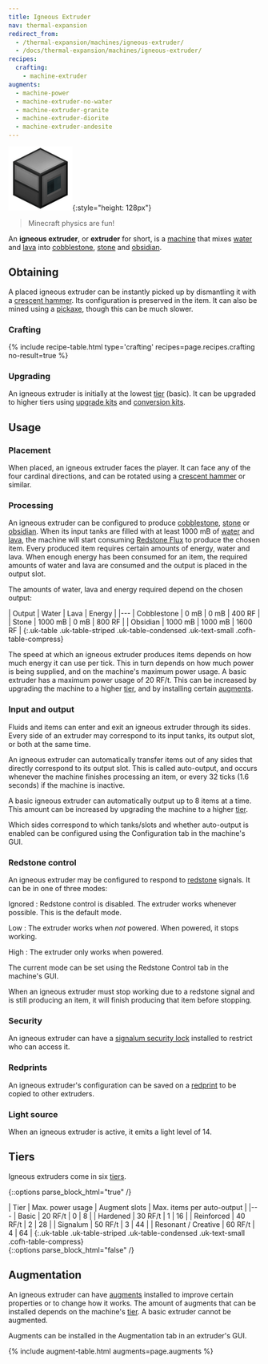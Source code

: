 ```yaml
---
title: Igneous Extruder
nav: thermal-expansion
redirect_from:
  - /thermal-expansion/machines/igneous-extruder/
  - /docs/thermal-expansion/machines/igneous-extruder/
recipes:
  crafting:
    - machine-extruder
augments:
  - machine-power
  - machine-extruder-no-water
  - machine-extruder-granite
  - machine-extruder-diorite
  - machine-extruder-andesite
---
```


![Igneous extruder](/assets/images/thermal-expansion/igneous-extruder.png){:style="height: 128px"}

> Minecraft physics are fun!


An **igneous extruder**, or **extruder** for short, is a
[machine](/docs/machines/) that mixes
[water](https://minecraft.gamepedia.com/Water) and
[lava](https://minecraft.gamepedia.com/Lava) into
[cobblestone](https://minecraft.gamepedia.com/Cobblestone),
[stone](https://minecraft.gamepedia.com/Stone) and
[obsidian](https://minecraft.gamepedia.com/Obsidian).


Obtaining
---------

A placed igneous extruder can be instantly picked up by dismantling it with a
[crescent hammer](/docs/crescent-hammer/). Its configuration is preserved in the
item. It can also be mined using a
[pickaxe](https://minecraft.gamepedia.com/Pickaxe), though this can be much
slower.

### Crafting
{% include recipe-table.html type='crafting' recipes=page.recipes.crafting no-result=true %}

### Upgrading
An igneous extruder is initially at the lowest [tier](#tiers) (basic). It can be
upgraded to higher tiers using [upgrade kits](/docs/upgrade-kits/) and
[conversion kits](/docs/conversion-kits/).


Usage
-----

### Placement
When placed, an igneous extruder faces the player. It can face any of the four
cardinal directions, and can be rotated using a [crescent
hammer](/docs/crescent-hammer/) or similar.

### Processing
An igneous extruder can be configured to produce
[cobblestone](https://minecraft.gamepedia.com/Cobblestone),
[stone](https://minecraft.gamepedia.com/Stone) or
[obsidian](https://minecraft.gamepedia.com/Obsidian). When its input tanks are
filled with at least 1000 mB of [water](https://minecraft.gamepedia.com/Water)
and [lava](https://minecraft.gamepedia.com/Lava), the machine will start
consuming [Redstone Flux](/docs/redstone-flux/) to produce the chosen item.
Every produced item requires certain amounts of energy, water and lava. When
enough energy has been consumed for an item, the required amounts of water and
lava are consumed and the output is placed in the output slot.

The amounts of water, lava and energy required depend on the chosen output:

| Output | Water | Lava | Energy |
|---
| Cobblestone | 0 mB | 0 mB | 400 RF |
| Stone | 1000 mB | 0 mB | 800 RF |
| Obsidian | 1000 mB | 1000 mB | 1600 RF |
{:.uk-table .uk-table-striped .uk-table-condensed .uk-text-small .cofh-table-compress}

The speed at which an igneous extruder produces items depends on how much energy
it can use per tick. This in turn depends on how much power is being supplied,
and on the machine's maximum power usage. A basic extruder has a maximum power
usage of 20 RF/t. This can be increased by upgrading the machine to a higher
[tier](#tiers), and by installing certain [augments](#augmentation).

### Input and output
Fluids and items can enter and exit an igneous extruder through its sides. Every
side of an extruder may correspond to its input tanks, its output slot, or both
at the same time.

An igneous extruder can automatically transfer items out of any sides that
directly correspond to its output slot. This is called auto-output, and occurs
whenever the machine finishes processing an item, or every 32 ticks (1.6
seconds) if the machine is inactive.

A basic igneous extruder can automatically output up to 8 items at a time. This
amount can be increased by upgrading the machine to a higher [tier](#tiers).

Which sides correspond to which tanks/slots and whether auto-output is enabled
can be configured using the Configuration tab in the machine's GUI.

### Redstone control
An igneous extruder may be configured to respond to
[redstone](https://minecraft.gamepedia.com/Redstone) signals. It can be in one
of three modes:

Ignored
: Redstone control is disabled. The extruder works whenever possible. This is
the default mode.

Low
: The extruder works when *not* powered. When powered, it stops working.

High
: The extruder only works when powered.

The current mode can be set using the Redstone Control tab in the machine's GUI.

When an igneous extruder must stop working due to a redstone signal and is still
producing an item, it will finish producing that item before stopping.

### Security
An igneous extruder can have a [signalum security
lock](/docs/signalum-security-lock/) installed to restrict who can access it.

### Redprints
An igneous extruder's configuration can be saved on a
[redprint](/docs/redprint/) to be copied to other extruders.

### Light source
When an igneous extruder is active, it emits a light level of 14.


Tiers
-----

Igneous extruders come in six [tiers](/docs/tiers/).

{::options parse_block_html="true" /}
<div class="uk-overflow-container">
| Tier | Max. power usage | Augment slots | Max. items per auto-output |
|---
| Basic | 20 RF/t | 0 | 8 |
| Hardened | 30 RF/t | 1 | 16 |
| Reinforced | 40 RF/t | 2 | 28 |
| Signalum | 50 RF/t | 3 | 44 |
| Resonant / Creative | 60 RF/t | 4 | 64 |
{:.uk-table .uk-table-striped .uk-table-condensed .uk-text-small .cofh-table-compress}
</div>
{::options parse_block_html="false" /}


Augmentation
------------

An igneous extruder can have [augments](/docs/augments/) installed to improve
certain properties or to change how it works. The amount of augments that can be
installed depends on the machine's [tier](#tiers). A basic extruder cannot be
augmented.

Augments can be installed in the Augmentation tab in an extruder's GUI.

{% include augment-table.html augments=page.augments %}
